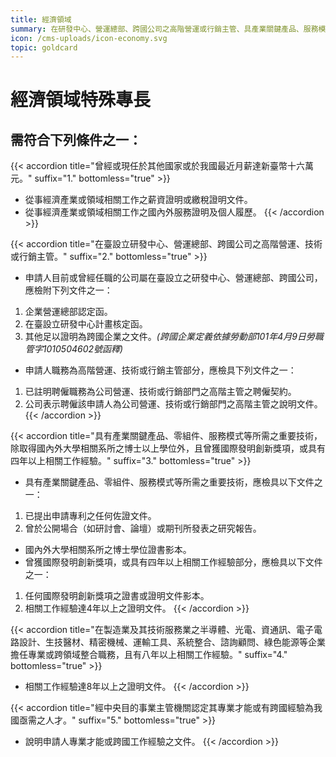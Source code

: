 ```yaml
---
title: 經濟領域
summary: 在研發中心、營運總部、跨國公司之高階營運或行銷主管、具產業關鍵產品、服務模式等所需之重要技術、在半導體、光電、資通訊等企業擔任專業或跨領域整合職務等。
icon: /cms-uploads/icon-economy.svg
topic: goldcard
---
```

# 經濟領域特殊專長

## 需符合下列條件**之一**：

{{< accordion title="曾經或現任於其他國家或於我國最近月薪達新臺幣十六萬元。" suffix="1." bottomless="true" >}}
* 從事經濟產業或領域相關工作之薪資證明或繳稅證明文件。
* 從事經濟產業或領域相關工作之國內外服務證明及個人履歷。
{{< /accordion >}}

{{< accordion title="在臺設立研發中心、營運總部、跨國公司之高階營運、技術或行銷主管。" suffix="2." bottomless="true" >}}

* 申請人目前或曾經任職的公司屬在臺設立之研發中心、營運總部、跨國公司，應檢附下列文件之一：

1. 企業營運總部認定函。
2. 在臺設立研發中心計畫核定函。
3. 其他足以證明為跨國企業之文件。*(跨國企業定義依據勞動部101年4月9日勞職管字1010504602號函釋)*

* 申請人職務為高階營運、技術或行銷主管部分，應檢具下列文件之一：

1. 已註明聘僱職務為公司營運、技術或行銷部門之高階主管之聘僱契約。
2. 公司表示聘僱該申請人為公司營運、技術或行銷部門之高階主管之說明文件。
{{< /accordion >}}

{{< accordion title="具有產業關鍵產品、零組件、服務模式等所需之重要技術，除取得國內外大學相關系所之博士以上學位外，且曾獲國際發明創新獎項，或具有四年以上相關工作經驗。" suffix="3." bottomless="true" >}}

* 具有產業關鍵產品、零組件、服務模式等所需之重要技術，應檢具以下文件之一：

1. 已提出申請專利之任何佐證文件。
2. 曾於公開場合（如研討會、論壇）或期刊所發表之研究報告。

* 國內外大學相關系所之博士學位證書影本。
* 曾獲國際發明創新獎項，或具有四年以上相關工作經驗部分，應檢具以下文件之一：

1. 任何國際發明創新獎項之證書或證明文件影本。
2. 相關工作經驗達4年以上之證明文件。
{{< /accordion >}}

{{< accordion title="在製造業及其技術服務業之半導體、光電、資通訊、電子電路設計、生技醫材、精密機械、運輸工具、系統整合、諮詢顧問、綠色能源等企業擔任專業或跨領域整合職務，且有八年以上相關工作經驗。" suffix="4." bottomless="true" >}}

* 相關工作經驗達8年以上之證明文件。
{{< /accordion >}}

{{< accordion title="經中央目的事業主管機關認定其專業才能或有跨國經驗為我國亟需之人才。" suffix="5." bottomless="true" >}}

* 說明申請人專業才能或跨國工作經驗之文件。
{{< /accordion >}}